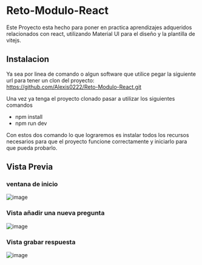 # Reto-Modulo-React
 Este Proyecto esta hecho para poner en practica aprendizajes adqueridos relacionados con react, utilizando Material UI para el diseño y la plantilla de vitejs.
## Instalacion
Ya sea por linea de comando o algun software que utilice pegar la siguiente url para tener un clon del proyecto:  
https://github.com/Alexis0222/Reto-Modulo-React.git    

Una vez ya tenga el proyecto clonado pasar a utilizar los siguientes comandos
- npm install
- npm run dev  

Con estos dos comando lo que lograremos es instalar todos los recursos necesarios para que el proyecto funcione correctamente y iniciarlo para que pueda probarlo.
## Vista Previa
### ventana de inicio
![image](https://github.com/Alexis0222/Reto-Modulo-React/assets/89057784/52b62f1f-5e62-4577-816a-71ac9a28fbbf)

### Vista añadir una nueva pregunta
![image](https://github.com/Alexis0222/Reto-Modulo-React/assets/89057784/8889a02d-eaad-4c09-a5a2-640685f1539b)

### Vista grabar respuesta
![image](https://github.com/Alexis0222/Reto-Modulo-React/assets/89057784/047bdc82-f3a1-46eb-a93a-b1d675ba79d4)

